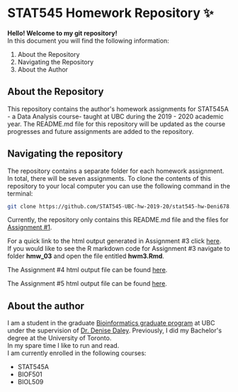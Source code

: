 # STAT545 Homework Repository :sparkles:
__Hello! Welcome to my git repository!__ <br>
In this document you will find the following information:
1. About the Repository
2. Navigating the Repository
3. About the Author

## About the Repository
This repository contains the author's homework assignments for  STAT545A - a Data Analysis course- taught at UBC during the 2019 - 2020 academic year. The README.md file for this repository will be updated as the course progresses and future assignments are added to the repository. 

## Navigating the repository

The repository contains a separate folder for each homework assignment. In total, there will be seven assignments.
To  clone the contents of this repository to your local computer you can use the following command in the terminal:
```bash
git clone https://github.com/STAT545-UBC-hw-2019-20/stat545-hw-Deni678.git
```
Currently, the repository only contains this README.md file and the files for [Assignment #1](https://stat545.stat.ubc.ca/evaluation/hw01/hw01/).

For  a quick link to the html output generated in Assignment #3 click [here](https://stat545-ubc-hw-2019-20.github.io/stat545-hw-Deni678/hw_03/hmw3.html). <br>
If you would like to see the R markdown code for Assignment #3 navigate to folder __hmw_03__ and open the file entitled __hwm3.Rmd__.

The Assignment #4 html output file can be found [here](https://stat545-ubc-hw-2019-20.github.io/stat545-hw-Deni678/hw_04/hw_04.html).

The Assignment #5 html output file can be found [here](https://stat545-ubc-hw-2019-20.github.io/stat545-hw-Deni678/hw_05/hw05.html).

## About the author
I am a student in the graduate [Bioinformatics graduate program](http://www.bioinformatics.ubc.ca) at UBC under the supervision of [Dr. Denise Daley](https://www.hli.ubc.ca/profile/daley/denise). Previously, I did my Bachelor's degree at the University of Toronto.
<br>In my spare time I like to run and read.</br>
I am currently enrolled in the following courses:
* STAT545A
* BIOF501
* BIOL509

